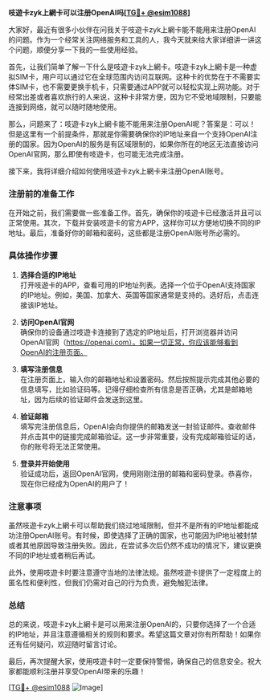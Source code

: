 **吱遊卡zyk上網卡可以注册OpenAI吗[[TG💪+ @esim1088](https://t.me/s/esim1088)]**

大家好，最近有很多小伙伴在问我关于吱遊卡zyk上網卡能不能用来注册OpenAI的问题。作为一个经常关注网络服务和工具的人，我今天就来给大家详细讲一讲这个问题，顺便分享一下我的一些使用经验。

首先，让我们简单了解一下什么是吱遊卡zyk上網卡。吱遊卡zyk上網卡是一种虚拟SIM卡，用户可以通过它在全球范围内访问互联网。这种卡的优势在于不需要实体SIM卡，也不需要更换手机卡，只需要通过APP就可以轻松实现上网功能。对于经常出差或者喜欢旅行的人来说，这种卡非常方便，因为它不受地域限制，只要能连接到网络，就可以随时随地使用。

那么，问题来了：吱遊卡zyk上網卡能不能用来注册OpenAI呢？答案是：可以！但是这里有一个前提条件，那就是你需要确保你的IP地址来自一个支持OpenAI注册的国家。因为OpenAI的服务是有区域限制的，如果你所在的地区无法直接访问OpenAI官网，那么即使有吱遊卡，也可能无法完成注册。

接下来，我将详细介绍如何使用吱遊卡zyk上網卡来注册OpenAI账号。

### 注册前的准备工作

在开始之前，我们需要做一些准备工作。首先，确保你的吱遊卡已经激活并且可以正常使用。其次，下载并安装吱遊卡的官方APP，这样你可以方便地切换不同的IP地址。最后，准备好你的邮箱和密码，这些都是注册OpenAI账号所必需的。

### 具体操作步骤

1. **选择合适的IP地址**  
   打开吱遊卡的APP，查看可用的IP地址列表。选择一个位于OpenAI支持国家的IP地址。例如，美国、加拿大、英国等国家通常是支持的。选好后，点击连接该IP地址。

2. **访问OpenAI官网**  
   确保你的设备通过吱遊卡连接到了选定的IP地址后，打开浏览器并访问OpenAI官网（https://openai.com）。如果一切正常，你应该能够看到OpenAI的注册页面。

3. **填写注册信息**  
   在注册页面上，输入你的邮箱地址和设置密码。然后按照提示完成其他必要的信息填写，比如验证码等。记得仔细检查所有信息是否正确，尤其是邮箱地址，因为后续的验证邮件会发送到这里。

4. **验证邮箱**  
   填写完注册信息后，OpenAI会向你提供的邮箱发送一封验证邮件。查收邮件并点击其中的链接完成邮箱验证。这一步非常重要，没有完成邮箱验证的话，你的账号将无法正常使用。

5. **登录并开始使用**  
   验证成功后，返回OpenAI官网，使用刚刚注册的邮箱和密码登录。恭喜你，现在你已经成为OpenAI的用户了！

### 注意事项

虽然吱遊卡zyk上網卡可以帮助我们绕过地域限制，但并不是所有的IP地址都能成功注册OpenAI账号。有时候，即使选择了正确的国家，也可能因为IP地址被封禁或者其他原因导致注册失败。因此，在尝试多次后仍然不成功的情况下，建议更换不同的IP地址或者稍后再试。

此外，使用吱遊卡时要注意遵守当地的法律法规。虽然吱遊卡提供了一定程度上的匿名性和便利性，但我们仍需对自己的行为负责，避免触犯法律。

### 总结

总的来说，吱遊卡zyk上網卡是可以用来注册OpenAI的，只要你选择了一个合适的IP地址，并且注意遵循相关的规则和要求。希望这篇文章对你有所帮助！如果你还有任何疑问，欢迎随时留言讨论。

最后，再次提醒大家，使用吱遊卡时一定要保持警惕，确保自己的信息安全。祝大家都能顺利注册并享受OpenAI带来的乐趣！

[[TG💪+ @esim1088](https://t.me/s/esim1088) ![Image](https://i.postimg.cc/4NQfJmqS/Snipaste-2025-05-13-00-14-12.png)]
